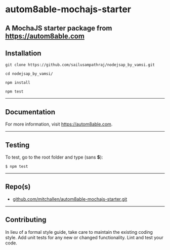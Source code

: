 autom8able-mochajs-starter
==
A MochaJS starter package from https://autom8able.com
--

## Installation

```
git clone https://github.com/sailusampathraj/nodejsap_by_vamsi.git

cd nodejsap_by_vamsi/

npm install

npm test
```

* * *

## Documentation

For more information, visit https://autom8able.com.

* * *

## Testing

To test, go to the root folder and type (sans __$__):

    $ npm test
   
* * *
 
## Repo(s)

* [github.com/mitchallen/autom8able-mochajs-starter.git](https://github.com/mitchallen/autom8able-mochajs-starter.git)

* * *

## Contributing

In lieu of a formal style guide, take care to maintain the existing coding style.
Add unit tests for any new or changed functionality. Lint and test your code.
